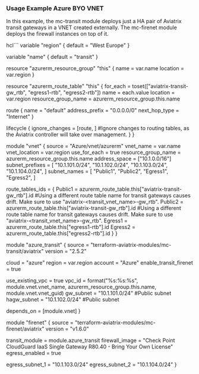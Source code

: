 ### Usage Example Azure BYO VNET

In this example, the mc-transit module deploys just a HA pair of Aviatrix transit gateways in a VNET created externally. The mc-firenet module deploys the firewall instances on top of it.

hcl```
variable "region" {
  default = "West Europe"
}

variable "name" {
  default = "transit"
}

resource "azurerm_resource_group" "this" {
  name     = var.name
  location = var.region
}

resource "azurerm_route_table" "this" {
  for_each            = toset(["aviatrix-transit-gw_rtb", "egress1-rtb", "egress2-rtb"])
  name                = each.value
  location            = var.region
  resource_group_name = azurerm_resource_group.this.name

  route {
    name           = "default"
    address_prefix = "0.0.0.0/0"
    next_hop_type  = "Internet"
  }

  lifecycle {
    ignore_changes = [route, ] #Ignore changes to routing tables, as the Aviatrix controller will take over management.
  }
}

module "vnet" {
  source              = "Azure/vnet/azurerm"
  vnet_name           = var.name
  vnet_location       = var.region
  use_for_each        = true
  resource_group_name = azurerm_resource_group.this.name
  address_space       = ["10.1.0.0/16"]
  subnet_prefixes = [
    "10.1.101.0/24",
    "10.1.102.0/24",
    "10.1.103.0/24",
    "10.1.104.0/24",
  ]
  subnet_names = [
    "Public1",
    "Public2",
    "Egress1",
    "Egress2",
  ]

  route_tables_ids = {
    Public1 = azurerm_route_table.this["aviatrix-transit-gw_rtb"].id #Using a different route table name for transit gateways causes drift. Make sure to use "aviatrix-<transit_vnet_name>-gw_rtb".
    Public2 = azurerm_route_table.this["aviatrix-transit-gw_rtb"].id #Using a different route table name for transit gateways causes drift. Make sure to use "aviatrix-<transit_vnet_name>-gw_rtb".
    Egress1 = azurerm_route_table.this["egress1-rtb"].id
    Egress2 = azurerm_route_table.this["egress2-rtb"].id
  }
}

module "azure_transit" {
  source  = "terraform-aviatrix-modules/mc-transit/aviatrix"
  version = "2.5.2"

  cloud                  = "azure"
  region                 = var.region
  account                = "Azure"
  enable_transit_firenet = true

  use_existing_vpc = true
  vpc_id           = format("%s:%s:%s", module.vnet.vnet_name, azurerm_resource_group.this.name, module.vnet.vnet_guid)
  gw_subnet        = "10.1.101.0/24" #Public subnet
  hagw_subnet      = "10.1.102.0/24" #Public subnet

  depends_on = [module.vnet]
}

module "firenet" {
  source  = "terraform-aviatrix-modules/mc-firenet/aviatrix"
  version = "v1.6.0"

  transit_module = module.azure_transit
  firewall_image = "Check Point CloudGuard IaaS Single Gateway R80.40 - Bring Your Own License"
  egress_enabled = true

  egress_subnet_1 = "10.1.103.0/24"
  egress_subnet_2 = "10.1.104.0/24"
}
```
